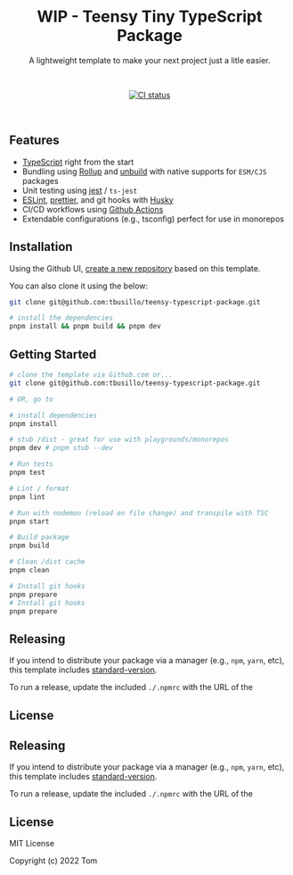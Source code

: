 <br/>
<br/>
<h1 align="center">
  WIP - Teensy Tiny TypeScript Package
</h1>
<p align="middle">
  A lightweight template to make your next project just a litle easier.
  </p>
<br/>
<p align="center">
  <a href="https://github.com/tbusillo/teensy-typescript-package/actions/workflows"><img src="https://github.com/tbusillo/teensy-typescript-package/actions/workflows/test.yml/badge.svg" alt="CI status"></a>
</p>
<br/>

## Features

- [TypeScript](https://www.typescriptlang.org/) right from the start
- Bundling using [Rollup](https://github.com/rollup/rollup) and [unbuild](https://github.com/unjs/unbuild) with native supports for `ESM/CJS` packages
- Unit testing using [jest](https://jestjs.io/) / `ts-jest`
- [ESLint](https://github.com/eslint/eslint), [prettier](https://github.com/prettier/prettier), and git hooks with [Husky](https://github.com/typicode/husky)
- CI/CD workflows using [Github Actions](https://docs.github.com/en/actions)
- Extendable configurations (e.g., tsconfig) perfect for use in monorepos

## Installation

Using the Github UI, [create a new repository](https://github.com/tbusillo/teensy-typescript-package/generate) based on this template.

You can also clone it using the below:

```bash
git clone git@github.com:tbusillo/teensy-typescript-package.git

# install the dependencies
pnpm install && pnpm build && pnpm dev
```

## Getting Started

```bash
# clone the template via Github.com or...
git clone git@github.com:tbusillo/teensy-typescript-package.git

# OR, go to

# install dependencies
pnpm install

# stub /dist - great for use with playgrounds/monorepos
pnpm dev # pnpm stub --dev

# Run tests
pnpm test

# Lint / format
pnpm lint

# Run with nodemon (reload on file change) and transpile with TSC
pnpm start

# Build package
pnpm build

# Clean /dist cache
pnpm clean

# Install git hooks
pnpm prepare
# Install git hooks
pnpm prepare
```

## Releasing

If you intend to distribute your package via a manager (e.g., `npm`, `yarn`, etc), this template
includes [standard-version](https://github.com/conventional-changelog/standard-version).

To run a release, update the included `./.npmrc` with the URL of the

## License

## Releasing

If you intend to distribute your package via a manager (e.g., `npm`, `yarn`, etc), this template
includes [standard-version](https://github.com/conventional-changelog/standard-version).

To run a release, update the included `./.npmrc` with the URL of the

## License

MIT License

Copyright (c) 2022 Tom
